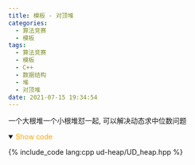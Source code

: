 ```yaml
---
title: 模板 - 对顶堆
categories:
  - 算法竞赛
  - 模板
tags:
  - 算法竞赛
  - 模板
  - C++
  - 数据结构
  - 堆
  - 对顶堆
date: 2021-07-15 19:34:54
---
```


一个大根堆一个小根堆怼一起, 可以解决动态求中位数问题

<!-- more -->

<details open='open'>
<summary><font color='orange'>Show code</font></summary>

{% include_code lang:cpp ud-heap/UD_heap.hpp %}

</details>
